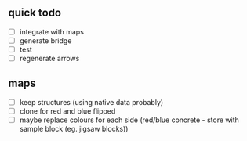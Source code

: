 ## quick todo

- [ ] integrate with maps
- [ ] generate bridge
- [ ] test
- [ ] regenerate arrows

## maps

- [ ] keep structures (using native data probably)
- [ ] clone for red and blue flipped
- [ ] maybe replace colours for each side (red/blue concrete - store with sample block (eg. jigsaw blocks))